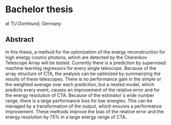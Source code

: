 # Bachelor thesis
at TU Dortmund, Germany
## Abstract

In this thesis, a method for the optimization of the energy reconstruction for high energy cosmic photons, which are detected by the Cherenkov Telescope Array will be tested.
Currently there is a prediction by supervised machine learning regressors for every single telescope.
Because of the array structure of CTA, the analysis can be optimized by summarizing the results of these telescopes.
There is no performance gain in the simple or the weighted average over each prediction, but a nested model, which predicts every event, causes an improvement
of the relative error and for the energy resolution of CTA.
Because of the estimator´s wide number range, there is a large performance loss for low energies.
This can be managed by a transformation of the output, which ensures a performance improvement.
These methods improve the bias of the relative error and the energy resolution by 75% in a large energy range of CTA.
